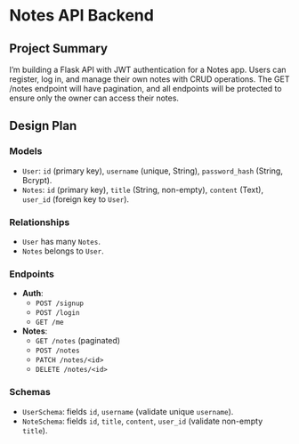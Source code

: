 # Notes API Backend

## Project Summary
I’m building a Flask API with JWT authentication for a Notes app. Users can register, log in, and manage their own notes with CRUD operations. The GET /notes endpoint will have pagination, and all endpoints will be protected to ensure only the owner can access their notes.

## Design Plan
### Models
- `User`: `id` (primary key), `username` (unique, String), `password_hash` (String, Bcrypt).
- `Notes`: `id` (primary key), `title` (String, non-empty), `content` (Text), `user_id` (foreign key to `User`).

### Relationships
- `User` has many `Notes`.
- `Notes` belongs to `User`.

### Endpoints
- **Auth**: 
  - `POST /signup`
  - `POST /login`
  - `GET /me`
- **Notes**: 
  - `GET /notes` (paginated)
  - `POST /notes`
  - `PATCH /notes/<id>`
  - `DELETE /notes/<id>`

### Schemas
- `UserSchema`: fields `id`, `username` (validate unique `username`).
- `NoteSchema`: fields `id`, `title`, `content`, `user_id` (validate non-empty `title`).